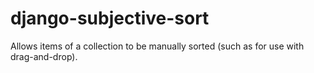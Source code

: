 # django-subjective-sort
Allows items of a collection to be manually sorted (such as for use with drag-and-drop).
